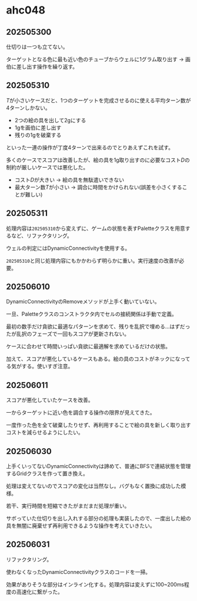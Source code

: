# ahc048

## 202505300

仕切りは一つも立てない。

ターゲットとなる色に最も近い色のチューブからウェルに1グラム取り出す -> 画伯に差し出す操作を繰り返す。

## 202505310

$T$が小さいケースだと、1つのターゲットを完成させるのに使える平均ターン数が4ターンしかない。

- 2つの絵の具を出して2gにする
- 1gを画伯に差し出す
- 残りの1gを破棄する

といった一連の操作が丁度4ターンで出来るのでとりあえずこれを試す。

多くのケースでスコアは改善したが、絵の具を1g取り出すのに必要なコスト$D$の制約が厳しいケースでは悪化した。

- コスト$D$が大きい -> 絵の具を無駄遣いできない
- 最大ターン数$T$が小さい -> 調合に時間をかけられない(誤差を小さくすることが難しい)

## 202505311

処理内容は`202505310`から変えずに、ゲームの状態を表すPaletteクラスを用意するなど、リファクタリング。

ウェルの判定にはDynamicConnectivityを使用する。

`202505310`と同じ処理内容にもかかわらず明らかに重い。実行速度の改善が必要。

## 202506010

DynamicConnectivityのRemoveメソッドが上手く動いていない。

一旦、Paletteクラスのコンストラクタ内でセルの接続関係は手動で定義。

最初の数手だけ貪欲に最適なパターンを求めて、残りを乱択で埋める...はずだったが乱択のフェーズで一回もスコアが更新されない。

ケースに合わせて時間いっぱい貪欲に最適解を求めているだけの状態。

加えて、スコアが悪化しているケースもある。絵の具のコストがネックになってる気がする。使いすぎ注意。

## 202506011

スコアが悪化していたケースを改善。

一からターゲットに近い色を調合する操作の限界が見えてきた。

一度作った色を全て破棄したりせず、再利用することで絵の具を新しく取り出すコストを減らせるようにしたい。

## 202506030

上手くいってないDynamicConnectivityは諦めて、普通にBFSで連結状態を管理するGridクラスを作って置き換え。

処理は変えてないのでスコアの変化は当然なし。バグもなく置換に成功した模様。

若干、実行時間を短縮できたがまだまだ処理が重い。

サボっていた仕切りを出し入れする部分の処理も実装したので、一度出した絵の具を無闇に廃棄せず再利用できるような操作を考えていきたい。

## 202506031

リファクタリング。

使わなくなったDynamicConnectivityクラスのコードを一掃。

効果がありそうな部分はインライン化する。処理内容は変えずに100~200ms程度の高速化に繋がった。
